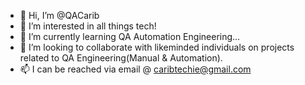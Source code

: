 - 👋 Hi, I’m @QACarib
- 👀 I’m interested in all things tech! 
- 🌱 I’m currently learning QA Automation Engineering...
- 💞️ I’m looking to collaborate with likeminded individuals on projects related to QA Engineering(Manual & Automation).
- 📫 I can be reached via email @ caribtechie@gmail.com

<!---
QACarib/QACarib is a ✨ special ✨ repository because its `README.md` (this file) appears on your GitHub profile.
You can click the Preview link to take a look at your changes.
--->
